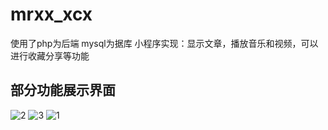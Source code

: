 # mrxx_xcx
使用了php为后端 mysql为据库 
小程序实现：显示文章，播放音乐和视频，可以进行收藏分享等功能
## 部分功能展示界面
![2](https://github.com/Remi-hzt/mrxx_xcx/assets/43429577/b33e74ea-07ff-4051-a2cd-4fd7eeec4983)
![3](https://github.com/Remi-hzt/mrxx_xcx/assets/43429577/8b19fa04-6d17-4f53-a3fc-58ddabd5008f)
![1](https://github.com/Remi-hzt/mrxx_xcx/assets/43429577/45c81ee3-296a-46cb-a807-da875dfb0a74)

 
